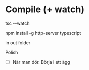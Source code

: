 

# Compile (+ watch)
tsc --watch


npm install -g http-server typescript

in out folder


Polish
- [ ] När man dör. Börja i ett ägg